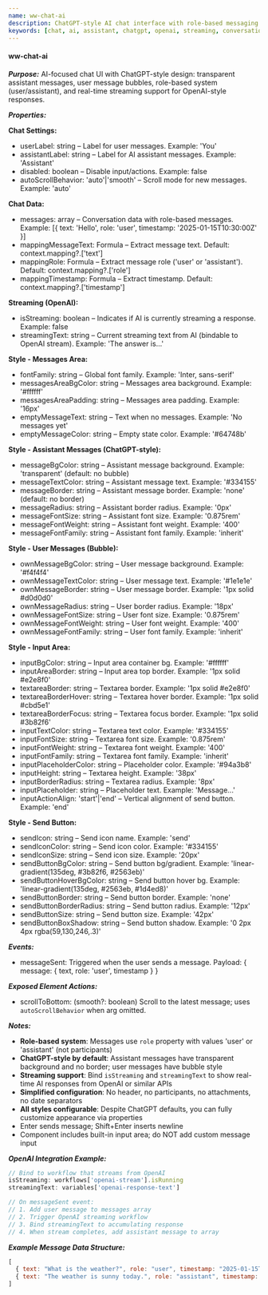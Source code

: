 ```yaml
---
name: ww-chat-ai
description: ChatGPT-style AI chat interface with role-based messaging (user/assistant), streaming support, and simplified configuration.
keywords: [chat, ai, assistant, chatgpt, openai, streaming, conversation]
---
```


#### ww-chat-ai

***Purpose:***
AI-focused chat UI with ChatGPT-style design: transparent assistant messages, user message bubbles, role-based system (user/assistant), and real-time streaming support for OpenAI-style responses.

***Properties:***

**Chat Settings:**
- userLabel: string – Label for user messages. Example: 'You'
- assistantLabel: string – Label for AI assistant messages. Example: 'Assistant'
- disabled: boolean – Disable input/actions. Example: false
- autoScrollBehavior: 'auto'|'smooth' – Scroll mode for new messages. Example: 'auto'

**Chat Data:**
- messages: array – Conversation data with role-based messages. Example: [{ text: 'Hello', role: 'user', timestamp: '2025-01-15T10:30:00Z' }]
- mappingMessageText: Formula – Extract message text. Default: context.mapping?.['text']
- mappingRole: Formula – Extract message role ('user' or 'assistant'). Default: context.mapping?.['role']
- mappingTimestamp: Formula – Extract timestamp. Default: context.mapping?.['timestamp']

**Streaming (OpenAI):**
- isStreaming: boolean – Indicates if AI is currently streaming a response. Example: false
- streamingText: string – Current streaming text from AI (bindable to OpenAI stream). Example: 'The answer is...'

**Style - Messages Area:**
- fontFamily: string – Global font family. Example: 'Inter, sans-serif'
- messagesAreaBgColor: string – Messages area background. Example: '#ffffff'
- messagesAreaPadding: string – Messages area padding. Example: '16px'
- emptyMessageText: string – Text when no messages. Example: 'No messages yet'
- emptyMessageColor: string – Empty state color. Example: '#64748b'

**Style - Assistant Messages (ChatGPT-style):**
- messageBgColor: string – Assistant message background. Example: 'transparent' (default: no bubble)
- messageTextColor: string – Assistant message text. Example: '#334155'
- messageBorder: string – Assistant message border. Example: 'none' (default: no border)
- messageRadius: string – Assistant border radius. Example: '0px'
- messageFontSize: string – Assistant font size. Example: '0.875rem'
- messageFontWeight: string – Assistant font weight. Example: '400'
- messageFontFamily: string – Assistant font family. Example: 'inherit'

**Style - User Messages (Bubble):**
- ownMessageBgColor: string – User message background. Example: '#f4f4f4'
- ownMessageTextColor: string – User message text. Example: '#1e1e1e'
- ownMessageBorder: string – User message border. Example: '1px solid #d0d0d0'
- ownMessageRadius: string – User border radius. Example: '18px'
- ownMessageFontSize: string – User font size. Example: '0.875rem'
- ownMessageFontWeight: string – User font weight. Example: '400'
- ownMessageFontFamily: string – User font family. Example: 'inherit'

**Style - Input Area:**
- inputBgColor: string – Input area container bg. Example: '#ffffff'
- inputAreaBorder: string – Input area top border. Example: '1px solid #e2e8f0'
- textareaBorder: string – Textarea border. Example: '1px solid #e2e8f0'
- textareaBorderHover: string – Textarea hover border. Example: '1px solid #cbd5e1'
- textareaBorderFocus: string – Textarea focus border. Example: '1px solid #3b82f6'
- inputTextColor: string – Textarea text color. Example: '#334155'
- inputFontSize: string – Textarea font size. Example: '0.875rem'
- inputFontWeight: string – Textarea font weight. Example: '400'
- inputFontFamily: string – Textarea font family. Example: 'inherit'
- inputPlaceholderColor: string – Placeholder color. Example: '#94a3b8'
- inputHeight: string – Textarea height. Example: '38px'
- inputBorderRadius: string – Textarea radius. Example: '8px'
- inputPlaceholder: string – Placeholder text. Example: 'Message...'
- inputActionAlign: 'start'|'end' – Vertical alignment of send button. Example: 'end'

**Style - Send Button:**
- sendIcon: string – Send icon name. Example: 'send'
- sendIconColor: string – Send icon color. Example: '#334155'
- sendIconSize: string – Send icon size. Example: '20px'
- sendButtonBgColor: string – Send button bg/gradient. Example: 'linear-gradient(135deg, #3b82f6, #2563eb)'
- sendButtonHoverBgColor: string – Send button hover bg. Example: 'linear-gradient(135deg, #2563eb, #1d4ed8)'
- sendButtonBorder: string – Send button border. Example: 'none'
- sendButtonBorderRadius: string – Send button radius. Example: '12px'
- sendButtonSize: string – Send button size. Example: '42px'
- sendButtonBoxShadow: string – Send button shadow. Example: '0 2px 4px rgba(59,130,246,.3)'

***Events:***
- messageSent: Triggered when the user sends a message. Payload: { message: { text, role: 'user', timestamp } }

***Exposed Element Actions:***
- scrollToBottom: (smooth?: boolean) Scroll to the latest message; uses `autoScrollBehavior` when arg omitted.

***Notes:***
- **Role-based system**: Messages use `role` property with values 'user' or 'assistant' (not participants)
- **ChatGPT-style by default**: Assistant messages have transparent background and no border; user messages have bubble style
- **Streaming support**: Bind `isStreaming` and `streamingText` to show real-time AI responses from OpenAI or similar APIs
- **Simplified configuration**: No header, no participants, no attachments, no date separators
- **All styles configurable**: Despite ChatGPT defaults, you can fully customize appearance via properties
- Enter sends message; Shift+Enter inserts newline
- Component includes built-in input area; do NOT add custom message input

***OpenAI Integration Example:***
```javascript
// Bind to workflow that streams from OpenAI
isStreaming: workflows['openai-stream'].isRunning
streamingText: variables['openai-response-text']

// On messageSent event:
// 1. Add user message to messages array
// 2. Trigger OpenAI streaming workflow
// 3. Bind streamingText to accumulating response
// 4. When stream completes, add assistant message to array
```

***Example Message Data Structure:***
```javascript
[
  { text: "What is the weather?", role: "user", timestamp: "2025-01-15T10:30:00Z" },
  { text: "The weather is sunny today.", role: "assistant", timestamp: "2025-01-15T10:30:05Z" }
]
```
